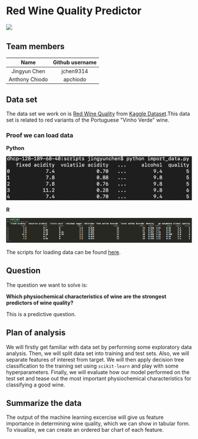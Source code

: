 # Red Wine Quality Predictor

![](https://media.giphy.com/media/zx6Tsme145Eoo/giphy.gif)

## Team members

| Name  | Github username | 
| :------: | :----------: |
| Jingyun Chen | jchen9314 |  
| Anthony Chiodo |apchiodo|

## Data set
The data set we work on is [Red Wine Quality](https://www.kaggle.com/uciml/red-wine-quality-cortez-et-al-2009) from [Kaggle Dataset](https://www.kaggle.com/datasets).This data set is related to red variants of the Portuguese "Vinho Verde" wine.

### Proof we can load data

**Python**

![](./images/load_data_py.png)

**R**

![](./images/load_data_R.png)

The scripts for loading data can be found [here](https://github.com/UBC-MDS/DSCI_522_jchen9314_apchiodo/tree/master/scripts).

## Question
The question we want to solve is: 

**Which physiochemical characteristics of wine are the strongest predictors of wine quality?**

This is a predictive question.

## Plan of analysis
We will firstly get familiar with data set by performing some exploratory data analysis. Then, we will split data set into training and test sets. Also, we will separate features of interest from target. We will then apply decision tree classification to the training set using `scikit-learn` and play with some hyperparameters. Finally, we will evaluate how our model performed on the test set and tease out the most important physiochemical characteristics for classifying a good wine.

## Summarize the data

The output of the machine learning excercise will give us feature importance in determining wine quality, which we can show in tabular form. To visualize, we can create an ordered bar chart of each feature.


